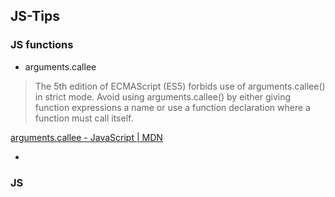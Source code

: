 ## JS-Tips

### JS functions
* arguments.callee
> The 5th edition of ECMAScript (ES5) forbids use of arguments.callee() in strict mode. Avoid using arguments.callee() by either giving function expressions a name or use a function declaration where a function must call itself.

[arguments.callee - JavaScript | MDN](https://developer.mozilla.org/en-US/docs/Web/JavaScript/Reference/Functions/arguments/callee)

*

### JS 